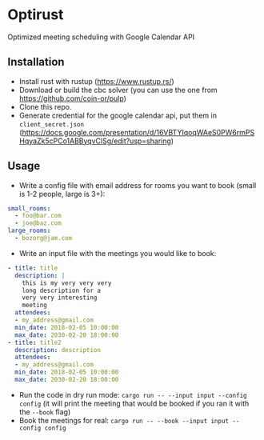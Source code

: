 # Optirust

Optimized meeting scheduling with Google Calendar API

## Installation

- Install rust with rustup (https://www.rustup.rs/)
- Download or build the cbc solver (you can use the one from https://github.com/coin-or/pulp)
- Clone this repo.
- Generate credential for the google calendar api, put them in `client_secret.json` (https://docs.google.com/presentation/d/16VBTYIqoqWAeS0PW6rmPSHqyaZk5cPCo1ABByqvClSg/edit?usp=sharing)

## Usage
- Write a config file with email address for rooms you want to book (small is 1-2 people, large is 3+):
```yaml
small_rooms:
  - foo@bar.com
  - joe@baz.com
large_rooms:
  - bozorg@jam.com
```

- Write an input file with the meetings you would like to book:
```yaml
- title: title
  description: |
    this is my very very very
    long description for a
    very very interesting
    meeting
  attendees:
  - my_address@gmail.com
  min_date: 2018-02-05 10:00:00
  max_date: 2030-02-20 18:00:00
- title: title2
  description: description
  attendees:
  - my_address@gmail.com
  min_date: 2018-02-05 10:00:00
  max_date: 2030-02-20 18:00:00
```

- Run the code in dry run mode: `cargo run -- --input input --config config` (it will print the meeting that would be booked if you ran it with the `--book` flag)
- Book the meetings for real: `cargo run -- --book --input input --config config`
